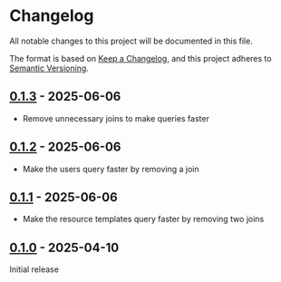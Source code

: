 # Changelog

All notable changes to this project will be documented in this file.

The format is based on [Keep a Changelog](https://keepachangelog.com/en/1.1.0/),
and this project adheres to [Semantic Versioning](https://semver.org/spec/v2.0.0.html).

## [0.1.3] - 2025-06-06

- Remove unnecessary joins to make queries faster

## [0.1.2] - 2025-06-06

- Make the users query faster by removing a join

## [0.1.1] - 2025-06-06

- Make the resource templates query faster by removing two joins

## [0.1.0] - 2025-04-10

Initial release

[0.1.3]: https://github.com/biblibre/omeka-s-module-Columbo/releases/tag/v0.1.2
[0.1.2]: https://github.com/biblibre/omeka-s-module-Columbo/releases/tag/v0.1.2
[0.1.1]: https://github.com/biblibre/omeka-s-module-Columbo/releases/tag/v0.1.1
[0.1.0]: https://github.com/biblibre/omeka-s-module-Columbo/releases/tag/v0.1.0
